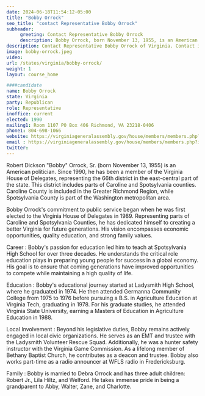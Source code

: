 ```yaml
---
date: 2024-06-18T11:54:12-05:00
title: "Bobby Orrock"
seo_title: "contact Representative Bobby Orrock"
subheader:
     greeting: Contact Representative Bobby Orrock
     description: Bobby Orrock, born November 13, 1955, is an American politician (Republican Party) who is a member of the Virginia House of Delegates, representing District 66. He assumed office on January 10, 2024.
description: Contact Representative Bobby Orrock of Virginia. Contact information for Bobby Orrock includes email address, phone number, and mailing address.
image: bobby-orrock.jpeg
video:
url: /states/virginia/bobby-orrock/
weight: 1
layout: course_home

####candidate
name: Bobby Orrock
state: Virginia
party: Republican
role: Representative
inoffice: current
elected: 1990
mailing1: Room 1107 PO Box 406 Richmond, VA 23218-0406
phone1: 804-698-1066
website: https://virginiageneralassembly.gov/house/members/members.php?id=H0073/
email : https://virginiageneralassembly.gov/house/members/members.php?id=H0073/
twitter: 
---
```

Robert Dickson "Bobby" Orrock, Sr. (born November 13, 1955) is an American politician. Since 1990, he has been a member of the Virginia House of Delegates, representing the 66th district in the east-central part of the state. This district includes parts of Caroline and Spotsylvania counties. Caroline County is included in the Greater Richmond Region, while Spotsylvania County is part of the Washington metropolitan area.

Bobby Orrock's commitment to public service began when he was first elected to the Virginia House of Delegates in 1989. Representing parts of Caroline and Spotsylvania Counties, he has dedicated himself to creating a better Virginia for future generations. His vision encompasses economic opportunities, quality education, and strong family values.

Career :
Bobby's passion for education led him to teach at Spotsylvania High School for over three decades. He understands the critical role education plays in preparing young people for success in a global economy. His goal is to ensure that coming generations have improved opportunities to compete while maintaining a high quality of life.

Education :
Bobby's educational journey started at Ladysmith High School, where he graduated in 1974. He then attended Germanna Community College from 1975 to 1976 before pursuing a B.S. in Agriculture Education at Virginia Tech, graduating in 1978. For his graduate studies, he attended Virginia State University, earning a Masters of Education in Agriculture Education in 1988.

Local Involvement :
Beyond his legislative duties, Bobby remains actively engaged in local civic organizations. He serves as an EMT and trustee with the Ladysmith Volunteer Rescue Squad. Additionally, he was a hunter safety instructor with the Virginia Game Commission. As a lifelong member of Bethany Baptist Church, he contributes as a deacon and trustee. Bobby also works part-time as a radio announcer at WFLS radio in Fredericksburg.

Family :
Bobby is married to Debra Orrock and has three adult children: Robert Jr., Lila Hiltz, and Welford. He takes immense pride in being a grandparent to Abby, Walter, Zane, and Charlotte.
